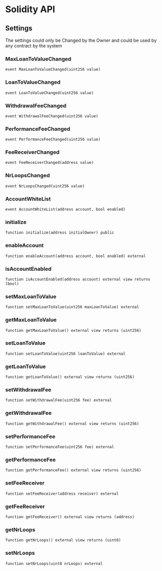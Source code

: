 # Solidity API

## Settings

The settings could only be Changed by the Owner and could be used by any contract 
by the system

### MaxLoanToValueChanged

```solidity
event MaxLoanToValueChanged(uint256 value)
```

### LoanToValueChanged

```solidity
event LoanToValueChanged(uint256 value)
```

### WithdrawalFeeChanged

```solidity
event WithdrawalFeeChanged(uint256 value)
```

### PerformanceFeeChanged

```solidity
event PerformanceFeeChanged(uint256 value)
```

### FeeReceiverChanged

```solidity
event FeeReceiverChanged(address value)
```

### NrLoopsChanged

```solidity
event NrLoopsChanged(uint256 value)
```

### AccountWhiteList

```solidity
event AccountWhiteList(address account, bool enabled)
```

### initialize

```solidity
function initialize(address initialOwner) public
```

### enableAccount

```solidity
function enableAccount(address account, bool enabled) external
```

### isAccountEnabled

```solidity
function isAccountEnabled(address account) external view returns (bool)
```

### setMaxLoanToValue

```solidity
function setMaxLoanToValue(uint256 maxLoanToValue) external
```

### getMaxLoanToValue

```solidity
function getMaxLoanToValue() external view returns (uint256)
```

### setLoanToValue

```solidity
function setLoanToValue(uint256 loanToValue) external
```

### getLoanToValue

```solidity
function getLoanToValue() external view returns (uint256)
```

### setWithdrawalFee

```solidity
function setWithdrawalFee(uint256 fee) external
```

### getWithdrawalFee

```solidity
function getWithdrawalFee() external view returns (uint256)
```

### setPerformanceFee

```solidity
function setPerformanceFee(uint256 fee) external
```

### getPerformanceFee

```solidity
function getPerformanceFee() external view returns (uint256)
```

### setFeeReceiver

```solidity
function setFeeReceiver(address receiver) external
```

### getFeeReceiver

```solidity
function getFeeReceiver() external view returns (address)
```

### getNrLoops

```solidity
function getNrLoops() external view returns (uint8)
```

### setNrLoops

```solidity
function setNrLoops(uint8 nrLoops) external
```

